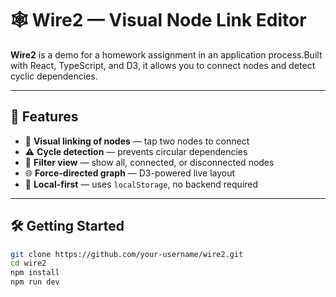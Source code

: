 # 🕸️ Wire2 — Visual Node Link Editor

**Wire2** is a demo for a homework assignment in an application process.Built with React, TypeScript, and D3, it allows you to connect nodes and detect cyclic dependencies.

---

## 🚀 Features

- 🔌 **Visual linking of nodes** — tap two nodes to connect
- ⚠️ **Cycle detection** — prevents circular dependencies
- 🧠 **Filter view** — show all, connected, or disconnected nodes
- 🌐 **Force-directed graph** — D3-powered live layout
- 💾 **Local-first** — uses `localStorage`, no backend required

---

## 🛠️ Getting Started

```bash
git clone https://github.com/your-username/wire2.git
cd wire2
npm install
npm run dev
```


